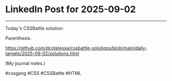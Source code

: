 # LinkedIn Post for 2025-09-02

---

Today's CSSBattle solution:

Parenthesis.

https://github.com/dcotelessa/cssbattle-solutions/blob/main/daily-targets/2025-09-02/solutions.html

(My journal notes.)

#cssgang #CSS #CSSBattle #HTML
